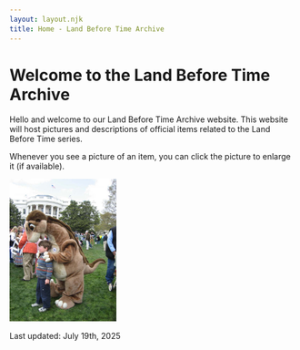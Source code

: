 ```yaml
---
layout: layout.njk
title: Home - Land Before Time Archive
---
```


# Welcome to the Land Before Time Archive

Hello and welcome to our Land Before Time Archive website. This website will host pictures and descriptions of official items related to the Land Before Time series.

Whenever you see a picture of an item, you can click the picture to enlarge it (if available).

 <a href="/images/littlefootwhitehouse.jpg" data-lightbox="gallery" data-title="Littlefoot at the white house.">
        <img src="/images/littlefootwhitehouse.jpg" alt="Littlefoot at the white house."
            style="height:250px; object-fit:cover;" />
 </a>

Last updated: July 19th, 2025